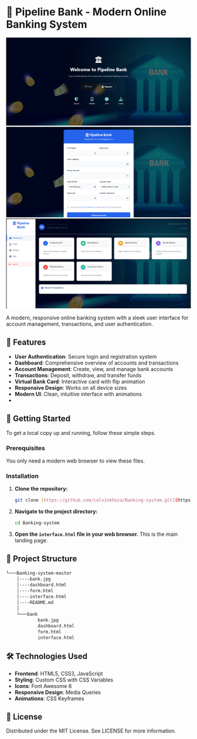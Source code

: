 # 🏦 Pipeline Bank - Modern Online Banking System

![Banking System Preview](landing-page.png)
![Banking System Preview](signup.png)
![Banking System Preview](dashboard.png)



A modern, responsive online banking system with a sleek user interface for account management, transactions, and user authentication.

## 🌟 Features

- **User Authentication**: Secure login and registration system
- **Dashboard**: Comprehensive overview of accounts and transactions
- **Account Management**: Create, view, and manage bank accounts
- **Transactions**: Deposit, withdraw, and transfer funds
- **Virtual Bank Card**: Interactive card with flip animation
- **Responsive Design**: Works on all device sizes
- **Modern UI**: Clean, intuitive interface with animations
- 

## 🚀 Getting Started

To get a local copy up and running, follow these simple steps.

### Prerequisites

You only need a modern web browser to view these files.

### Installation

1.  **Clone the repository:**
    ```bash
    git clone [https://github.com/calvinkhoza/Banking-system.git](https://github.com/calvinkhoza/Banking-system.git)
    ```
    
2.  **Navigate to the project directory:**
    ```bash
    cd Banking-system
    ```

3.  **Open the `interface.html` file in your web browser.** This is the main landing page.

## 📂 Project Structure
```
└───Banking-system-master
    │----bank.jpg
    │----dashboard.html
    │----form.html
    │----interface.html
    │----README.md
    │
    └───bank
            bank.jpg
            dashboard.html
            form.html
            interface.html
```
## 🛠️ Technologies Used

- **Frontend**: HTML5, CSS3, JavaScript
- **Styling**: Custom CSS with CSS Variables
- **Icons**: Font Awesome 6
- **Responsive Design**: Media Queries
- **Animations**: CSS Keyframes
  
## 📜 License
Distributed under the MIT License. See LICENSE for more information.
